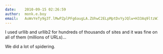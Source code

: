 ```yaml
---
date:    2010-09-15 02:26:59
author:  monk.e.boy
email:   AuWvYeTy9g3T.lMwPZplPFg6augLA.ZUhwC2ELpMptDvYyJQlw+H33Aq9ltzWIyvY=
---
```


I used urllib and urllib2 for hundreds of thousands of sites and it
was fine on all of them (millions of URLs)...

We did a lot of spidering.
